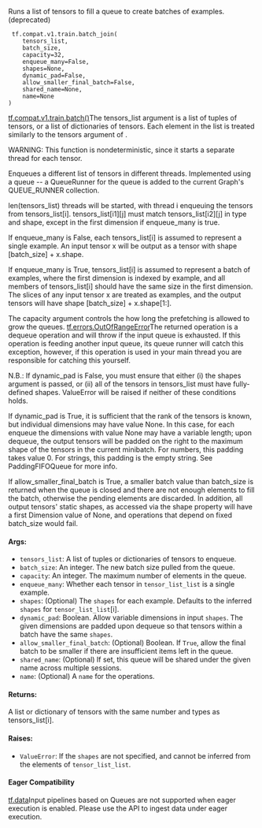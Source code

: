 
Runs a list of tensors to fill a queue to create batches of examples. (deprecated)

```
 tf.compat.v1.train.batch_join(
    tensors_list,
    batch_size,
    capacity=32,
    enqueue_many=False,
    shapes=None,
    dynamic_pad=False,
    allow_smaller_final_batch=False,
    shared_name=None,
    name=None
)
```
[tf.compat.v1.train.batch()](https://www.tensorflow.org/api_docs/python/tf/compat/v1/train/batch)The tensors_list argument is a list of tuples of tensors, or a list of dictionaries of tensors. Each element in the list is treated similarly to the tensors argument of .


WARNING: This function is nondeterministic, since it starts a separate thread for each tensor.

Enqueues a different list of tensors in different threads. Implemented using a queue -- a QueueRunner for the queue is added to the current Graph's QUEUE_RUNNER collection.

len(tensors_list) threads will be started, with thread i enqueuing the tensors from tensors_list[i]. tensors_list[i1][j] must match tensors_list[i2][j] in type and shape, except in the first dimension if enqueue_many is true.

If enqueue_many is False, each tensors_list[i] is assumed to represent a single example. An input tensor x will be output as a tensor with shape [batch_size] + x.shape.

If enqueue_many is True, tensors_list[i] is assumed to represent a batch of examples, where the first dimension is indexed by example, and all members of tensors_list[i] should have the same size in the first dimension. The slices of any input tensor x are treated as examples, and the output tensors will have shape [batch_size] + x.shape[1:].

The capacity argument controls the how long the prefetching is allowed to grow the queues.
[tf.errors.OutOfRangeError](https://www.tensorflow.org/api_docs/python/tf/errors/OutOfRangeError)The returned operation is a dequeue operation and will throw  if the input queue is exhausted. If this operation is feeding another input queue, its queue runner will catch this exception, however, if this operation is used in your main thread you are responsible for catching this yourself.


N.B.: If dynamic_pad is False, you must ensure that either (i) the shapes argument is passed, or (ii) all of the tensors in tensors_list must have fully-defined shapes. ValueError will be raised if neither of these conditions holds.

If dynamic_pad is True, it is sufficient that the rank of the tensors is known, but individual dimensions may have value None. In this case, for each enqueue the dimensions with value None may have a variable length; upon dequeue, the output tensors will be padded on the right to the maximum shape of the tensors in the current minibatch. For numbers, this padding takes value 0. For strings, this padding is the empty string. See PaddingFIFOQueue for more info.

If allow_smaller_final_batch is True, a smaller batch value than batch_size is returned when the queue is closed and there are not enough elements to fill the batch, otherwise the pending elements are discarded. In addition, all output tensors' static shapes, as accessed via the shape property will have a first Dimension value of None, and operations that depend on fixed batch_size would fail.
#### Args:
- `tensors_list`: A list of tuples or dictionaries of tensors to enqueue.
- `batch_size`: An integer. The new batch size pulled from the queue.
- `capacity`: An integer. The maximum number of elements in the queue.
- `enqueue_many`: Whether each tensor in `tensor_list_list` is a single example.
- `shapes`: (Optional) The `shapes` for each example. Defaults to the inferred `shapes` for `tensor_list_list`[i].
- `dynamic_pad`: Boolean. Allow variable dimensions in input `shapes`. The given dimensions are padded upon dequeue so that tensors within a batch have the same `shapes`.
- `allow_smaller_final_batch`: (Optional) Boolean. If `True`, allow the final batch to be smaller if there are insufficient items left in the queue.
- `shared_name`: (Optional) If set, this queue will be shared under the given name across multiple sessions.
- `name`: (Optional) A `name` for the operations.
#### Returns:

A list or dictionary of tensors with the same number and types as tensors_list[i].
#### Raises:
- `ValueError`: If the `shapes` are not specified, and cannot be inferred from the elements of `tensor_list_list`.
#### Eager Compatibility
[tf.data](https://www.tensorflow.org/api_docs/python/tf/data)Input pipelines based on Queues are not supported when eager execution is enabled. Please use the  API to ingest data under eager execution.

